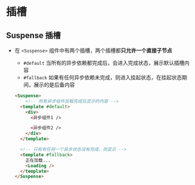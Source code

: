 # 插槽

## Suspense 插槽

+ 在 `<Suspense>` 组件中有两个插槽，两个插槽都**只允许一个直接子节点**

  + `#default` 当所有的异步依赖都完成后，会进入完成状态，展示默认插槽内容
  + `#fallback` 如果有任何异步依赖未完成，则进入挂起状态，在挂起状态期间，展示的是后备内容

  ```html
  <Suspense>
      <!-- 所有异步组件加载完成后显示的内容 -->
    <template #default>
      <div>
        <异步组件1 />

        <异步组件2 />
      </div>
    </template>

    <!-- 只有有任何一个异步状态没有完成，则显示 -->
    <template #fallback>
      正在加载...
      <Loading />
    </template>
  </Suspense>
  ```
